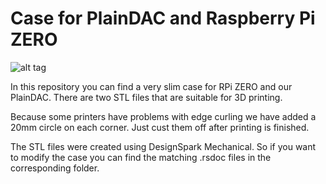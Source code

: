 # Case for PlainDAC and Raspberry Pi ZERO

![alt tag](https://polyvection.com/wp-content/uploads/2015/12/ZERO_wo_top.jpg)

In this repository you can find a very slim case for RPi ZERO and our PlainDAC.
There are two STL files that are suitable for 3D printing.

Because some printers have problems with edge curling we have added a 20mm circle on each corner.
Just cust them off after printing is finished.

The STL files were created using DesignSpark Mechanical. So if you want to modify the case you can find the matching .rsdoc files in the corresponding folder. 
